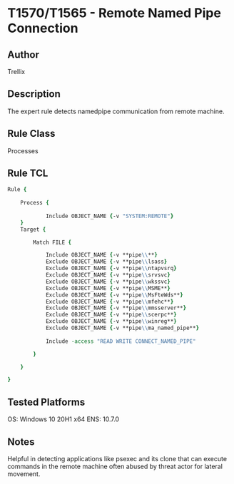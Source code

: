 # T1570/T1565 - Remote Named Pipe Connection

## Author
Trellix

## Description
The expert rule detects namedpipe communication from remote machine.

## Rule Class 
Processes

## Rule TCL
```tcl
Rule {
  
    Process {
    
			Include OBJECT_NAME {-v "SYSTEM:REMOTE"}
    }
    Target {

        Match FILE {

			Include OBJECT_NAME {-v **pipe\\**}
			Exclude OBJECT_NAME {-v **pipe\\lsass}
			Exclude OBJECT_NAME {-v **pipe\\ntapvsrq}
			Exclude OBJECT_NAME {-v **pipe\\srvsvc}
			Exclude OBJECT_NAME {-v **pipe\\wkssvc}
			Exclude OBJECT_NAME {-v **pipe\\MSME**}
			Exclude OBJECT_NAME {-v **pipe\\MsFteWds**}
			Exclude OBJECT_NAME {-v **pipe\\mfehc**}
			Exclude OBJECT_NAME {-v **pipe\\mmsserver**}
			Exclude OBJECT_NAME {-v **pipe\\scerpc**}
			Exclude OBJECT_NAME {-v **pipe\\winreg**}
			Exclude OBJECT_NAME {-v **pipe\\ma_named_pipe**}
			
			Include -access "READ WRITE CONNECT_NAMED_PIPE"

        }

    }

}
```

## Tested Platforms
OS: Windows 10 20H1 x64
ENS: 10.7.0

## Notes
Helpful in detecting applications like psexec and its clone that can execute commands in the remote machine often abused by threat actor for lateral movement.

